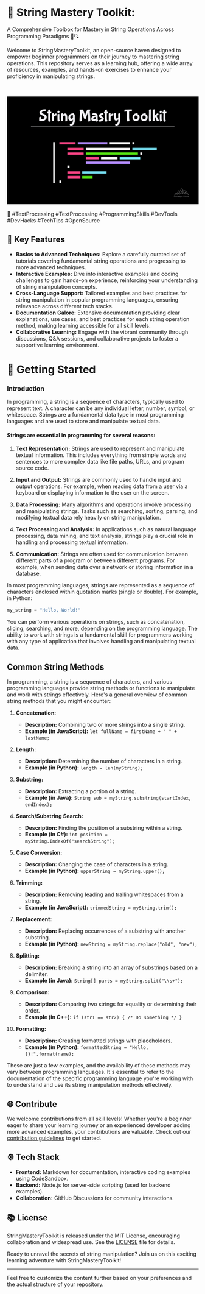 # 🎩 String Mastery Toolkit:

A Comprehensive Toolbox for Mastery in String Operations Across Programming Paradigms 🚀🔍

Welcome to StringMasteryToolkit, an open-source haven designed to empower beginner programmers on their journey to mastering string operations. This repository serves as a learning hub, offering a wide array of resources, examples, and hands-on exercises to enhance your proficiency in manipulating strings.

</br>

![StringMasteryToolkit Logo](./string-mastery-toolkit.jpg)

🚀 #TextProcessing #TextProcessing #ProgrammingSkills #DevTools #DevHacks #TechTips #OpenSource

## 🔧 Key Features

-  **Basics to Advanced Techniques:** Explore a carefully curated set of tutorials covering fundamental string operations and progressing to more advanced techniques.
-  **Interactive Examples:** Dive into interactive examples and coding challenges to gain hands-on experience, reinforcing your understanding of string manipulation concepts.
-  **Cross-Language Support:** Tailored examples and best practices for string manipulation in popular programming languages, ensuring relevance across different tech stacks.
-  **Documentation Galore:** Extensive documentation providing clear explanations, use cases, and best practices for each string operation method, making learning accessible for all skill levels.
-  **Collaborative Learning:** Engage with the vibrant community through discussions, Q&A sessions, and collaborative projects to foster a supportive learning environment.

# 🚀 Getting Started

### Introduction

In programming, a string is a sequence of characters, typically used to represent text. A character can be any individual letter, number, symbol, or whitespace. Strings are a fundamental data type in most programming languages and are used to store and manipulate textual data.

#### **Strings are essential in programming for several reasons:**

1. **Text Representation:** Strings are used to represent and manipulate textual information. This includes everything from simple words and sentences to more complex data like file paths, URLs, and program source code.

2. **Input and Output:** Strings are commonly used to handle input and output operations. For example, when reading data from a user via a keyboard or displaying information to the user on the screen.

3. **Data Processing:** Many algorithms and operations involve processing and manipulating strings. Tasks such as searching, sorting, parsing, and modifying textual data rely heavily on string manipulation.

4. **Text Processing and Analysis:** In applications such as natural language processing, data mining, and text analysis, strings play a crucial role in handling and processing textual information.

5. **Communication:** Strings are often used for communication between different parts of a program or between different programs. For example, when sending data over a network or storing information in a database.

In most programming languages, strings are represented as a sequence of characters enclosed within quotation marks (single or double). For example, in Python:

```python
my_string = "Hello, World!"
```

You can perform various operations on strings, such as concatenation, slicing, searching, and more, depending on the programming language. The ability to work with strings is a fundamental skill for programmers working with any type of application that involves handling and manipulating textual data.

## Common String Methods

In programming, a string is a sequence of characters, and various programming languages provide string methods or functions to manipulate and work with strings effectively. Here's a general overview of common string methods that you might encounter:

1. **Concatenation:**

   -  **Description:** Combining two or more strings into a single string.
   -  **Example (in JavaScript):** `let fullName = firstName + " " + lastName;`

2. **Length:**

   -  **Description:** Determining the number of characters in a string.
   -  **Example (in Python):** `length = len(myString);`

3. **Substring:**

   -  **Description:** Extracting a portion of a string.
   -  **Example (in Java):** `String sub = myString.substring(startIndex, endIndex);`

4. **Search/Substring Search:**

   -  **Description:** Finding the position of a substring within a string.
   -  **Example (in C#):** `int position = myString.IndexOf("searchString");`

5. **Case Conversion:**

   -  **Description:** Changing the case of characters in a string.
   -  **Example (in Python):** `upperString = myString.upper();`

6. **Trimming:**

   -  **Description:** Removing leading and trailing whitespaces from a string.
   -  **Example (in JavaScript):** `trimmedString = myString.trim();`

7. **Replacement:**

   -  **Description:** Replacing occurrences of a substring with another substring.
   -  **Example (in Python):** `newString = myString.replace("old", "new");`

8. **Splitting:**

   -  **Description:** Breaking a string into an array of substrings based on a delimiter.
   -  **Example (in Java):** `String[] parts = myString.split("\\s+");`

9. **Comparison:**

   -  **Description:** Comparing two strings for equality or determining their order.
   -  **Example (in C++):** `if (str1 == str2) { /* Do something */ }`

10.   **Formatting:**
      -  **Description:** Creating formatted strings with placeholders.
      -  **Example (in Python):** `formattedString = "Hello, {}!".format(name);`

These are just a few examples, and the availability of these methods may vary between programming languages. It's essential to refer to the documentation of the specific programming language you're working with to understand and use its string manipulation methods effectively.

## 🌐 Contribute

We welcome contributions from all skill levels! Whether you're a beginner eager to share your learning journey or an experienced developer adding more advanced examples, your contributions are valuable. Check out our [contribution guidelines](CONTRIBUTING.md) to get started.

## ⚙️ Tech Stack

-  **Frontend:** Markdown for documentation, interactive coding examples using CodeSandbox.
-  **Backend:** Node.js for server-side scripting (used for backend examples).
-  **Collaboration:** GitHub Discussions for community interactions.

## 📚 License

StringMasteryToolkit is released under the MIT License, encouraging collaboration and widespread use. See the [LICENSE](LICENSE) file for details.

Ready to unravel the secrets of string manipulation? Join us on this exciting learning adventure with StringMasteryToolkit!

---

Feel free to customize the content further based on your preferences and the actual structure of your repository.

